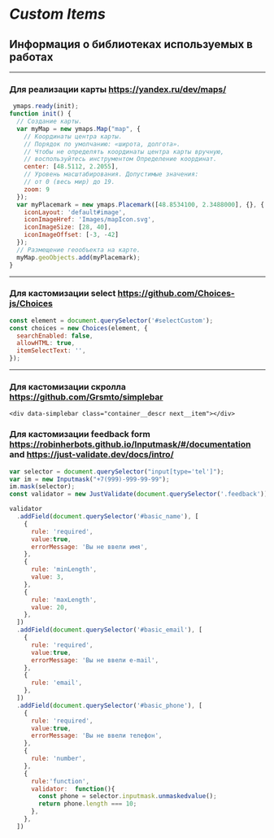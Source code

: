 # ***Custom Items***
## Информация о библиотеках используемых в работах
---
### **Для реализации карты https://yandex.ru/dev/maps/**
```javascript
 ymaps.ready(init);
function init() {
  // Создание карты.
  var myMap = new ymaps.Map("map", {
    // Координаты центра карты.
    // Порядок по умолчанию: «широта, долгота».
    // Чтобы не определять координаты центра карты вручную,
    // воспользуйтесь инструментом Определение координат.
    center: [48.5112, 2.2055],
    // Уровень масштабирования. Допустимые значения:
    // от 0 (весь мир) до 19.
    zoom: 9
  });
  var myPlacemark = new ymaps.Placemark([48.8534100, 2.3488000], {}, {
    iconLayout: 'default#image',
    iconImageHref: 'Images/mapIcon.svg',
    iconImageSize: [28, 40],
    iconImageOffset: [-3, -42]
  });
  // Размещение геообъекта на карте.
  myMap.geoObjects.add(myPlacemark);
}
```
---
### **Для кастомизации select https://github.com/Choices-js/Choices**
```javascript
const element = document.querySelector('#selectCustom');
const choices = new Choices(element, {
  searchEnabled: false,
  allowHTML: true,
  itemSelectText: '',
});
```
---
### **Для кастомизации скролла  https://github.com/Grsmto/simplebar**
```
<div data-simplebar class="container__descr next__item"></div>
```
### **Для кастомизации feedback form https://robinherbots.github.io/Inputmask/#/documentation and https://just-validate.dev/docs/intro/**
```javascript
var selector = document.querySelector("input[type='tel']");
var im = new Inputmask("+7(999)-999-99-99");
im.mask(selector);
const validator = new JustValidate(document.querySelector('.feedback'));

validator
  .addField(document.querySelector('#basic_name'), [
    {
      rule: 'required',
      value:true,
      errorMessage: 'Вы не ввели имя',
    },
    {
      rule: 'minLength',
      value: 3,
    },
    {
      rule: 'maxLength',
      value: 20,
    },
  ])
  .addField(document.querySelector('#basic_email'), [
    {
      rule: 'required',
      value:true,
      errorMessage: 'Вы не ввели e-mail',
    },
    {
      rule: 'email',
    },
  ])
  .addField(document.querySelector('#basic_phone'), [
    {
      rule: 'required',
      value:true,
      errorMessage: 'Вы не ввели телефон',
    },
    {
      rule: 'number',
    },
    {
      rule:'function',
      validator:  function(){
        const phone = selector.inputmask.unmaskedvalue();
        return phone.length === 10;
      },
    },
  ])
```
